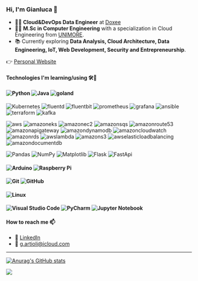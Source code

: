 ### Hi, I'm Gianluca 👋

- 👨‍🔬 **Cloud&DevOps Data Engineer** at [Doxee](https://doxee.com)
- 👨‍🎓 **M.Sc in Computer Engineering** with a specialization in Cloud Engineering from [UNIMORE](https://international.unimore.it/).
- 📚 Currently exploring **Data Analysis, Cloud Architecture, Data Engineering, IoT, Web Development, Security and Entrepreneurship**.

👉 [Personal Website](https://artiodev.com)

#### Technologies I'm learning/using 🛠🧰
#### ![Python](https://img.shields.io/badge/python-3670A0?style=for-the-badge&logo=python&logoColor=ffdd54) ![Java](https://img.shields.io/badge/java-6DB33F?style=for-the-badge&logo=spring&logoColor=ffdd54) ![goland](https://img.shields.io/badge/go-3670A0?style=for-the-badge&logo=goland&logoColor=ffdd54)

![Kubernetes](https://img.shields.io/badge/kubernetes-326CE5?style=for-the-badge&logo=kubernetes&logoColor=ffdd54) ![fluentd](https://img.shields.io/badge/fluentd-0E83C8?style=for-the-badge&logo=fluentd&logoColor=ffdd54) ![fluentbit](https://img.shields.io/badge/fluentbit-49BDA5?style=for-the-badge&logo=fluentbit&logoColor=ffdd54)  ![prometheus](https://img.shields.io/badge/prometheus-E6522C?style=for-the-badge&logo=prometheus&logoColor=ffdd54)  ![grafana](https://img.shields.io/badge/grafana-F46800?style=for-the-badge&logo=grafana&logoColor=ffdd54)  ![ansible](https://img.shields.io/badge/ansible-EE0000?style=for-the-badge&logo=ansible&logoColor=ffdd54)  ![terraform](https://img.shields.io/badge/terraform-844FBA?style=for-the-badge&logo=terraform&logoColor=ffdd54)  ![kafka](https://img.shields.io/badge/apachekafka-231F20?style=for-the-badge&logo=apachekafka&logoColor=ffdd54)  


![aws](https://img.shields.io/badge/amazonwebservices-232F3E?style=for-the-badge&logo=amazonwebservices&logoColor=ffdd54) ![amazoneks](https://img.shields.io/badge/amazoneks-FF9900?style=for-the-badge&logo=amazoneks&logoColor=ffdd54) ![amazonec2](https://img.shields.io/badge/amazonec2-FF9900?style=for-the-badge&logo=amazonec2&logoColor=ffdd54) ![amazonsqs](https://img.shields.io/badge/amazonsqs-FF4F8B?style=for-the-badge&logo=amazonsqs&logoColor=ffdd54) ![amazonroute53](https://img.shields.io/badge/amazonroute53-8C4FFF?style=for-the-badge&logo=amazonroute53&logoColor=ffdd54) ![amazonapigateway](https://img.shields.io/badge/amazonapigateway-FF4F8B?style=for-the-badge&logo=amazonapigateway&logoColor=ffdd54) ![amazondynamodb](https://img.shields.io/badge/amazondynamodb-4053D6?style=for-the-badge&logo=amazondynamodb&logoColor=ffdd54)  ![amazoncloudwatch](https://img.shields.io/badge/amazoncloudwatch-FF4F8B?style=for-the-badge&logo=amazoncloudwatch&logoColor=ffdd54)  ![amazonrds](https://img.shields.io/badge/amazonrds-527FFF?style=for-the-badge&logo=amazonrds&logoColor=ffdd54)  ![awslambda](https://img.shields.io/badge/awslambda-FF9900?style=for-the-badge&logo=awslambda&logoColor=ffdd54) ![amazons3](https://img.shields.io/badge/amazons3-569A31?style=for-the-badge&logo=amazons3&logoColor=ffdd54) ![awselasticloadbalancing](https://img.shields.io/badge/awselasticloadbalancing-8C4FFF?style=for-the-badge&logo=awselasticloadbalancing&logoColor=ffdd54) ![amazondocumentdb](https://img.shields.io/badge/amazondocumentdb-C925D1?style=for-the-badge&logo=amazondocumentdb&logoColor=ffdd54) 


![Pandas](https://img.shields.io/badge/pandas-%23150458.svg?style=for-the-badge&logo=pandas&logoColor=white)
![NumPy](https://img.shields.io/badge/numpy-%23013243.svg?style=for-the-badge&logo=numpy&logoColor=white)
![Matplotlib](https://img.shields.io/badge/Matplotlib-%23ffffff.svg?style=for-the-badge&logo=Matplotlib&logoColor=black)
![Flask](https://img.shields.io/badge/flask-%23000.svg?style=for-the-badge&logo=flask&logoColor=white)
![FastApi](https://img.shields.io/badge/fastapi-009688.svg?style=for-the-badge&logo=fastapi&logoColor=white)


#### ![Arduino](https://img.shields.io/badge/-Arduino-00979D?style=for-the-badge&logo=Arduino&logoColor=white) ![Raspberry Pi](https://img.shields.io/badge/-RaspberryPi-C51A4A?style=for-the-badge&logo=Raspberry-Pi)

#### ![Git](https://img.shields.io/badge/git-%23F05033.svg?style=for-the-badge&logo=git&logoColor=white) ![GitHub](https://img.shields.io/badge/github-%23121011.svg?style=for-the-badge&logo=github&logoColor=white)

#### ![Linux](https://img.shields.io/badge/Linux-FCC624?style=for-the-badge&logo=linux&logoColor=black)

#### ![Visual Studio Code](https://img.shields.io/badge/Visual%20Studio%20Code-0078d7.svg?style=for-the-badge&logo=visual-studio-code&logoColor=white) ![PyCharm](https://img.shields.io/badge/pycharm-143?style=for-the-badge&logo=pycharm&logoColor=black&color=black&labelColor=green) ![Jupyter Notebook](https://img.shields.io/badge/jupyter-%23FA0F00.svg?style=for-the-badge&logo=jupyter&logoColor=white)


#### How to reach me 📫
- 👥 [LinkedIn](https://www.linkedin.com/in/gianluca-artioli-25160311b/)
- 📧 g.artioli@icloud.com

---


[![Anurag's GitHub stats](https://github-readme-stats-git-masterrstaa-rickstaa.vercel.app/api?username=artiodev&count_private=true&hide=issues,contribs&show_icons=true&theme=github_dark)](https://github.com/anuraghazra/github-readme-stats)

![](https://komarev.com/ghpvc/?username=artiodev&color=blue)
